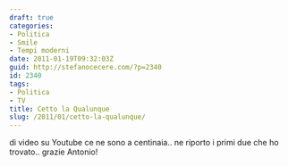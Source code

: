 ```yaml
---
draft: true
categories:
- Politica
- Smile
- Tempi moderni
date: 2011-01-19T09:32:03Z
guid: http://stefanocecere.com/?p=2340
id: 2340
tags:
- Politica
- TV
title: Cetto la Qualunque
slug: /2011/01/cetto-la-qualunque/
---
```


di video su Youtube ce ne sono a centinaia.. ne riporto i primi due che ho trovato.. grazie Antonio!